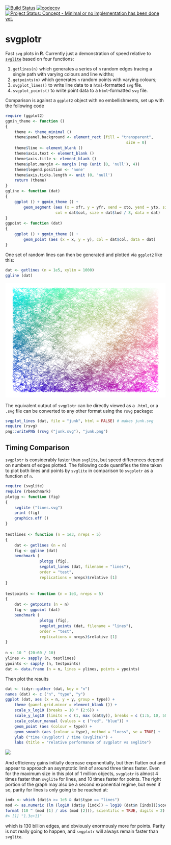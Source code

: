 <!-- README.md is generated from README.Rmd. Please edit that file -->
[![Build Status](https://travis-ci.org/mpadge/svgplotr.svg)](https://travis-ci.org/mpadge/svgplotr) [![codecov](https://codecov.io/gh/mpadge/svgplotr/branch/master/graph/badge.svg)](https://codecov.io/gh/mpadge/svgplotr) [![Project Status: Concept - Minimal or no implementation has been done yet.](http://www.repostatus.org/badges/0.1.0/concept.svg)](http://www.repostatus.org/#concept)

svgplotr
========

Fast `svg` plots in **R**. Currently just a demonstration of speed relative to [`svglite`](https://github.com/r-lib/svglite) based on four functions:

1.  `getlines(n)` which generates a series of `n` random edges tracing a single path with varying colours and line widths;
2.  `getpoints(n)` which generates `n` random points with varying colours;
3.  `svgplot_lines()` to write line data to a `html`-formatted `svg` file.
4.  `svgplot_points()` to write point data to a `html`-formatted `svg` file.

Comparison is against a `ggplot2` object with no embellishments, set up with the following code

``` r
require (ggplot2)
ggmin_theme <- function ()
{
    theme <- theme_minimal ()
    theme$panel.background <- element_rect (fill = "transparent",
                                                     size = 0)
    theme$line <- element_blank ()
    theme$axis.text <- element_blank ()
    theme$axis.title <- element_blank ()
    theme$plot.margin <- margin (rep (unit (0, 'null'), 4))
    theme$legend.position <- 'none'
    theme$axis.ticks.length <- unit (0, 'null')
    return (theme)
}
ggline <- function (dat)
{
    ggplot () + ggmin_theme () +
        geom_segment (aes (x = xfr, y = yfr, xend = xto, yend = yto, size = lwd),
                      col = dat$col, size = dat$lwd / 8, data = dat)
}
ggpoint <- function (dat)
{
    ggplot () + ggmin_theme () +
        geom_point (aes (x = x, y = y), col = dat$col, data = dat)
}
```

One set of random lines can then be generated and plotted via `ggplot2` like this:

``` r
dat <- getlines (n = 1e5, xylim = 1000)
ggline (dat)
```

![](README-fig-1.png)

The equivalent output of `svgplotr` can be directly viewed as a `.html`, or a `.svg` file can be converted to any other format using the `rsvg` package:

``` r
svgplot_lines (dat, file = "junk", html = FALSE) # makes junk.svg
require (rsvg)
png::writePNG (rsvg ("junk.svg"), "junk.png")
```

Timing Comparison
-----------------

`svgplotr` is considerably faster than `svglite`, but speed differences depend on numbers of edges plotted. The following code quantifies the time taken to plot both lines and points by `svglite` in comparison to `svgplotr` as a function of `n`.

``` r
require (svglite)
require (rbenchmark)
plotgg <- function (fig)
{
    svglite ("lines.svg")
    print (fig)
    graphics.off ()
}

testlines <- function (n = 1e3, nreps = 5)
{
    dat <- getlines (n = n)
    fig <- ggline (dat)
    benchmark (
               plotgg (fig),
               svgplot_lines (dat, filename = "lines"),
               order = "test",
               replications = nreps)$relative [1]
}

testpoints <- function (n = 1e3, nreps = 5)
{
    dat <- getpoints (n = n)
    fig <- ggpoint (dat)
    benchmark (
               plotgg (fig),
               svgplot_points (dat, filename = "lines"),
               order = "test",
               replications = nreps)$relative [1]
}

n <- 10 ^ (20:60 / 10)
ylines <- sapply (n, testlines)
ypoints <- sapply (n, testpoints)
dat <- data.frame (n = n, lines = ylines, points = ypoints)
```

Then plot the results

``` r
dat <- tidyr::gather (dat, key = "n")
names (dat) <- c ("n", "type", "y")
ggplot (dat, aes (x = n, y = y, group = type)) +
    theme (panel.grid.minor = element_blank ()) +
    scale_x_log10 (breaks = 10 ^ (2:6)) +
    scale_y_log10 (limits = c (1, max (dat$y)), breaks = c (1:5, 10, 50, 100)) +
    scale_colour_manual (values = c ("red", "blue")) +
    geom_point (aes (colour = type)) +
    geom_smooth (aes (colour = type), method = "loess", se = TRUE) +
    ylab ("time (svgplotr) / time (svglite)") +
    labs (title = "relative performance of svgplotr vs svglite")
```

![](README-unnamed-chunk-4-1.png)

And efficiency gains initially decrease exponentially, but then flatten out and appear to approach an asymptotic limit of around three times faster. Even for the maximum size in this plot of 1 million objects, `svgplotr` is almost 4 times faster than `svglite` for lines, and 10 times faster for points. The right portion of the graph may also be a second exponential regime, but even if so, parity for lines is only going to be reached at:

``` r
indx <- which (dat$n >= 1e5 & dat$type == "lines")
mod <- as.numeric (lm (log10 (dat$y [indx]) ~ log10 (dat$n [indx]))$coefficients)
format (10 ^ (mod [1] / abs (mod [2])), scientific = TRUE, digits = 2)
#> [1] "1.3e+11"
```

which is 130 billion edges, and obviously enormously more for points. Parity is not really going to happen, and `svgplotr` will always remain faster than `svglite`.
